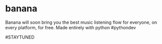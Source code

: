 # banana

Banana will soon bring you the best music listening flow for everyone, on every platform, for free.
Made entirely with python #pythondev

#STAYTUNED
